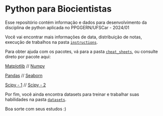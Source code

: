 # Python para Biocientistas

Esse repositório contém informação e dados para desenvolvimento da
disciplina de python aplicada no PPGGERN/UFSCar - 2024/01

Você vai encontrar mais informações de data, distribuição de notas,
execução de trabalhos na pasta [`instructions`](instructions/).

Para obter ajuda com os pacotes, vá para a pasta [`cheat_sheets`](cheat_sheets/),
ou consulte direto por pacote aqui:

[Matplotlib](cheat_sheets/Matplotlib_Cheat_Sheet.pdf)  //  [Numpy](cheat_sheets/Numpy_Cheat_Sheet.pdf)

[Pandas](cheat_sheets/Pandas_Cheat_Sheet.pdf)  //  [Seaborn](cheat_sheets/Seaborn_Cheat_Sheet.pdf)

[Scipy - 1](cheat_sheets/Scipy_Cheat_Sheet.pdf)  //  [Scipy - 2](cheat_sheets/Scipy_Cheat_Sheet2.pdf)

Por fim, você ainda encontra datasets para treinar e trabalhar
suas habilidades na pasta [`datasets`](datasets/).

Boa sorte com seus estudos :)

